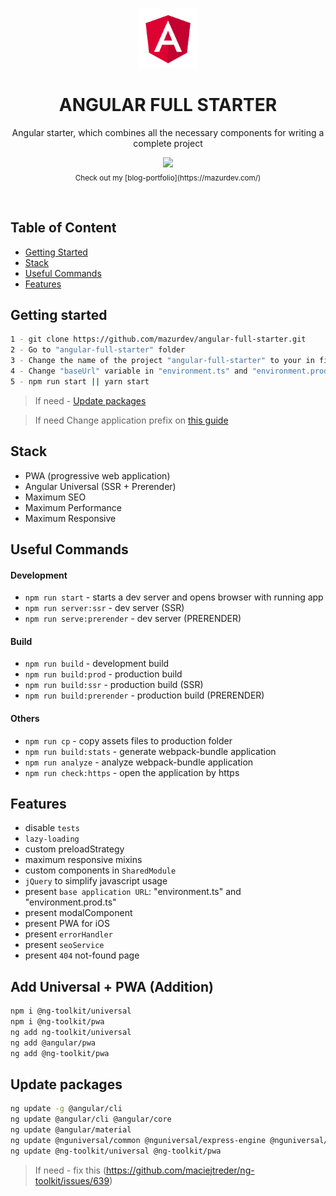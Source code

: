 <p align="center">
  <a href="https://github.com/mazurdev/web-development-articles">
    <img src="https://raw.githubusercontent.com/mazurdev/angular-full-starter/master/meta-assets/angular-logo.png" alt="Angular Logo" width="96" height="96">
  </a>
  <h1 align="center">ANGULAR FULL STARTER</h1>
  <p align="center">Angular starter, which combines all the necessary components for writing a complete project</p>
  <p align="center">
   <a href="https://twitter.com/mazurdev"><img src="https://img.shields.io/badge/feedback-@mazurdev-blue.svg" /></a>
   <br>
   <sub>Check out my [blog-portfolio](https://mazurdev.com/)</sub>
  </p>
  <br>
</p>

## Table of Content

  * [Getting Started](#getting-started)
  * [Stack](#stack)
  * [Useful Commands](#useful-commands)
  * [Features](#features)

## Getting started
```bash
1 - git clone https://github.com/mazurdev/angular-full-starter.git
2 - Go to "angular-full-starter" folder
3 - Change the name of the project "angular-full-starter" to your in files: "angular.json", "package.json", "manifest.json" and "README.md"
4 - Change "baseUrl" variable in "environment.ts" and "environment.prod.ts"
5 - npm run start || yarn start
```
> If need - [Update packages](#update-packages)

> If need Change application prefix on [this guide](https://medium.com/@kashifazmi94/change-prefix-of-component-in-angular-application-34c8d8a86dbf)

## Stack

  * PWA (progressive web application)
  * Angular Universal (SSR + Prerender)
  * Maximum SEO
  * Maximum Performance
  * Maximum Responsive

## Useful Commands

#### Development
  * `npm run start` - starts a dev server and opens browser with running app
  * `npm run server:ssr` - dev server (SSR) 
  * `npm run serve:prerender` - dev server (PRERENDER)
 
#### Build
  * `npm run build` - development build
  * `npm run build:prod` - production build 
  * `npm run build:ssr` - production build (SSR) 
  * `npm run build:prerender` - production build (PRERENDER)

#### Others
  * `npm run cp` - copy assets files to production folder
  * `npm run build:stats` - generate webpack-bundle application
  * `npm run analyze` - analyze webpack-bundle application
  * `npm run check:https` - open the application by https

## Features

  * disable `tests`
  * `lazy-loading`
  * custom preloadStrategy
  * maximum responsive mixins
  * custom components in `SharedModule`
  * `jQuery` to simplify javascript usage
  * present `base application URL`: "environment.ts" and "environment.prod.ts"
  * present modalComponent
  * present PWA for iOS
  * present `errorHandler`
  * present `seoService`
  * present `404` not-found page

## Add Universal + PWA (Addition)

```bash
npm i @ng-toolkit/universal
npm i @ng-toolkit/pwa
ng add ng-toolkit/universal
ng add @angular/pwa
ng add @ng-toolkit/pwa
```

## Update packages

```bash
ng update -g @angular/cli
ng update @angular/cli @angular/core
ng update @angular/material
ng update @nguniversal/common @nguniversal/express-engine @nguniversal/module-map-ngfactory-loader
ng update @ng-toolkit/universal @ng-toolkit/pwa
```
> If need - fix this (https://github.com/maciejtreder/ng-toolkit/issues/639)
